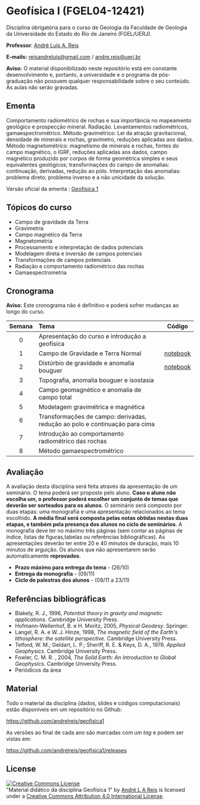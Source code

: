 # Geofísica I (FGEL04-12421)
Disciplina obrigatória para o curso de Geologia da Faculdade de Geologia da Universidade do Estado do Rio de Janeiro (FGEL/UERJ).

**Professor**: [André Luis A. Reis](https://www.pinga-lab.org/people/andre.html)

**E-mails:** reisandreluis@gmail.com / andre.reis@uerj.br

**Aviso:** O material disponibilizado neste repositório está em constante desenvolvimento e, portanto, a universidade e o programa de pós-graduação não possuem qualquer responsabilidade sobre o seu conteúdo. As aulas não serão gravadas.

## Ementa

Comportamento radiométrico de rochas e sua importância no mapeamento geológico e prospecção mineral. Radiação. Levantamentos radiométricos, gamaespectrométrico. Método gravimétrico: Lei da atração gravitacional, densidade de minerais e rochas, gravimetro, reduções aplicadas aos dados. Método magnetométrico: magnetismo de minerais e rochas, fontes do campo magnético, o IGRF, reduções aplicadas aos dados, campo magnético produzido por corpos de forma geométrica simples e seus equivalentes geológicos; transformações do campo de anomalias: continuação, derivadas, redução ao pólo. Interpretação das anomalias: problema direto; problema inverso e a não unicidade da solução.

Versão oficial da ementa : [Geofísica 1](http://www.ementario.uerj.br/ementa.php?cdg_disciplina=12421)

## Tópicos do curso

* Campo de gravidade da Terra
* Gravimetria
* Campo magnético da Terra
* Magnetometria
* Processamento e interpretação de dados potenciais
* Modelagem direta e inversão de campos potenciais
* Transformações de campos potenciais
* Radiação e comportamento radiométrico das rochas
* Gamaespectrometria

## Cronograma

**Aviso:** Este cronograma não é definitivo e poderá sofrer mudanças ao longo do curso.

Semana | Tema                                 | Código |
|:------:|:-------------------------------------|:-------:|
| 0    | Apresentação do curso e introdução a geofísica  |    |
| 1    | Campo de Gravidade e Terra Normal  |[notebook](https://nbviewer.org/github/andrelreis/geofisica1/blob/main/Content/code/aula_1/1.%20gravity_field_and_normal_gravity.ipynb)|
| 2    | Distúrbio de gravidade e anomalia bouguer | [notebook](https://nbviewer.org/github/andrelreis/geofisica1/blob/main/Content/code/aula_3/1.%20disturbance_bouguer_anomaly.ipynb)|
| 3    | Topografia, anomalia bouguer e isostasia | |
| 4    | Campo geomagnético e anomalia de campo total  | |
| 5    | Modelagem gravimétrica e magnética |  |
| 6    | Transformações de campo: derivadas, redução ao polo e continuação para cima  | |
| 7    | Introdução ao comportamento radiométrico das rochas | |
| 8    | Método gamaespectrométrico | |

## Avaliação

A avaliação desta disciplina será feita através da apresentação de um seminário.
O tema poderá ser proposto pelo aluno. **Caso o aluno não escolha um, o professor
poderá escolher um conjunto de temas que deverão ser sorteados para os alunos**.
O seminário será composto por duas etapas: uma monografia e uma apresentação
relacionados ao tema escolhido. **A média final será composta pelas notas obtidas
nestas duas etapas, e também pela presença dos alunos no ciclo de seminários**.
A monografia deve ter no máximo três páginas (sem contar as páginas de índice,
listas de figuras,tabelas ou referências bibliográficas). As apresentações
deverão ter entre 20 e 40 minutos de duração, mais 10 minutos de arguição.
Os alunos que não apresentarem serão automaticamente **reprovados**.

- **Prazo máximo para entrega do tema** - (26/10)
- **Entrega da monografia** - (09/11)
- **Ciclo de palestras dos alunos** - (09/11 a 23/11)

## Referências bibliográficas

* Blakely, R. J., 1996, *Potential theory in gravity and magnetic applications*. Cambridge
University Press.
* Hofmann-Wellenhof, B. e H. Moritz, 2005, *Physical Geodesy*. Springer.
* Langel, R. A. e W. J. Hinze, 1998, *The magnetic field of the Earth's lithosphere: the
satellite perspective*. Cambridge University Press.
* Telford, W. M.; Geldart, L. P.; Sheriff, R. E. & Keys, D. A., 1976. *Applied Geophysics*. Cambridge University Press.
* Fowler, C. M. R. , 2004, *The Solid Earth: An Introduction to Global Geophysics*. Cambridge University Press.
* Periódicos da área

## Material

Todo o material da disciplina (dados, slides e códigos computacionais) estão disponíveis em um repositório no Github:

https://github.com/andrelreis/geofisica1

As versões ao final de cada ano são marcadas com um *tag* e podem ser vistas em:

https://github.com/andrelreis/geofisica1/releases


## License

<a rel="license" href="http://creativecommons.org/licenses/by/4.0/"><img alt="Creative Commons License" style="border-width:0" src="https://i.creativecommons.org/l/by/4.0/88x31.png" /></a><br /><span xmlns:dct="http://purl.org/dc/terms/" href="http://purl.org/dc/dcmitype/Text" property="dct:title" rel="dct:type">"Material didático da disciplina Geofísica 1"</span>
by <a xmlns:cc="http://creativecommons.org/ns#" href="https://github.com/andrelreis/geofisica1" property="cc:attributionName" rel="cc:attributionURL">André L A Reis</a> is licensed under a <a rel="license" href="http://creativecommons.org/licenses/by/4.0/">Creative Commons Attribution 4.0 International License</a>.
